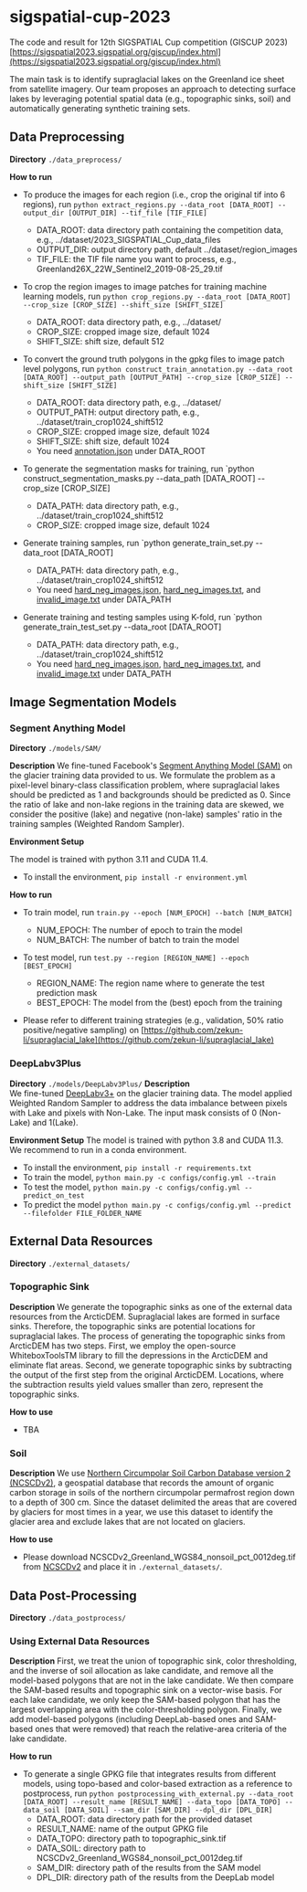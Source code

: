 # sigspatial-cup-2023
The code and result for 12th SIGSPATIAL Cup competition (GISCUP 2023) [https://sigspatial2023.sigspatial.org/giscup/index.html](https://sigspatial2023.sigspatial.org/giscup/index.html)

The main task is to identify supraglacial lakes on the Greenland ice sheet from satellite imagery. 
Our team proposes an approach to detecting surface lakes by leveraging potential spatial data (e.g., topographic sinks, soil) and automatically generating synthetic training sets. 

## Data Preprocessing
**Directory** `./data_preprocess/`

**How to run**

- To produce the images for each region (i.e., crop the original tif into 6 regions), run
`python extract_regions.py --data_root [DATA_ROOT] --output_dir [OUTPUT_DIR] --tif_file [TIF_FILE]`

    - DATA_ROOT: data directory path containing the competition data, e.g., ../dataset/2023_SIGSPATIAL_Cup_data_files
    - OUTPUT_DIR: output directory path, default ../dataset/region_images
    - TIF_FILE: the TIF file name you want to process, e.g., Greenland26X_22W_Sentinel2_2019-08-25_29.tif

- To crop the region images to image patches for training machine learning models, run
`python crop_regions.py --data_root [DATA_ROOT] --crop_size [CROP_SIZE] --shift_size [SHIFT_SIZE]`

    - DATA_ROOT: data directory path, e.g., ../dataset/
    - CROP_SIZE: cropped image size, default 1024
    - SHIFT_SIZE: shift size, default 512

- To convert the ground truth polygons in the gpkg files to image patch level polygons, run
`python construct_train_annotation.py --data_root [DATA_ROOT] --output_path [OUTPUT_PATH] --crop_size [CROP_SIZE] --shift_size [SHIFT_SIZE]`
    
    - DATA_ROOT: data directory path, e.g., ../dataset/
    - OUTPUT_PATH: output directory path, e.g., ../dataset/train_crop1024_shift512
    - CROP_SIZE: cropped image size, default 1024
    - SHIFT_SIZE: shift size, default 1024 
    - You need [annotation.json](https://drive.google.com/file/d/188ThxYEoLCgZ8kZb6QMVfCkY-VHPR9x1/view?usp=drive_link) under DATA_ROOT

- To generate the segmentation masks for training, run
`python construct_segmentation_masks.py --data_path [DATA_ROOT] --crop_size [CROP_SIZE]
    - DATA_PATH: data directory path, e.g., ../dataset/train_crop1024_shift512
    - CROP_SIZE: cropped image size, default 1024

- Generate training samples, run
`python generate_train_set.py --data_root [DATA_ROOT]
  
    - DATA_PATH: data directory path, e.g., ../dataset/train_crop1024_shift512
    - You need [hard_neg_images.json](https://drive.google.com/file/d/188ThxYEoLCgZ8kZb6QMVfCkY-VHPR9x1/view?usp=drive_link), [hard_neg_images.txt](https://drive.google.com/file/d/188ThxYEoLCgZ8kZb6QMVfCkY-VHPR9x1/view?usp=drive_link), and [invalid_image.txt](https://drive.google.com/file/d/188ThxYEoLCgZ8kZb6QMVfCkY-VHPR9x1/view?usp=drive_link) under DATA_PATH

- Generate training and testing samples using K-fold, run
`python generate_train_test_set.py --data_root [DATA_ROOT]
  
    - DATA_PATH: data directory path, e.g., ../dataset/train_crop1024_shift512
    - You need [hard_neg_images.json](https://drive.google.com/file/d/188ThxYEoLCgZ8kZb6QMVfCkY-VHPR9x1/view?usp=drive_link), [hard_neg_images.txt](https://drive.google.com/file/d/188ThxYEoLCgZ8kZb6QMVfCkY-VHPR9x1/view?usp=drive_link), and [invalid_image.txt](https://drive.google.com/file/d/188ThxYEoLCgZ8kZb6QMVfCkY-VHPR9x1/view?usp=drive_link) under DATA_PATH

  
## Image Segmentation Models 
### Segment Anything Model
**Directory** `./models/SAM/`

**Description** 
We fine-tuned Facebook's [Segment Anything Model (SAM)](https://segment-anything.com/) on the glacier training data provided to us. We formulate the problem as a pixel-level binary-class classification problem, where supraglacial lakes should be predicted as 1 and backgrounds should be predicted as 0. Since the ratio of lake and non-lake regions in the training data are skewed, we consider the positive (lake) and negative (non-lake) samples' ratio in the training samples (Weighted Random Sampler).

**Environment Setup** 

The model is trained with python 3.11 and CUDA 11.4.
- To install the environment, `pip install -r environment.yml`

**How to run**

- To train model, run `train.py --epoch [NUM_EPOCH] --batch [NUM_BATCH]`
    - NUM_EPOCH: The number of epoch to train the model
    - NUM_BATCH: The number of batch to train the model
- To test model, run `test.py --region [REGION_NAME] --epoch [BEST_EPOCH]`
    - REGION_NAME: The region name where to generate the test prediction mask
    - BEST_EPOCH: The model from the (best) epoch from the training
  
- Please refer to different training strategies (e.g., validation, 50% ratio positive/negative sampling) on [https://github.com/zekun-li/supraglacial_lake](https://github.com/zekun-li/supraglacial_lake)

### DeepLabv3Plus
**Directory** `./models/DeepLabv3Plus/`
**Description** <br>
We fine-tuned [DeepLabv3+](https://github.com/giovanniguidi/deeplabV3-PyTorch) on the glacier training data. The model applied Weighted Random Sampler to address the data imbalance between pixels with Lake and pixels with Non-Lake. The input mask consists of 0 (Non-Lake) and 1(Lake). 

**Environment Setup**
The model is trained with python 3.8 and CUDA 11.3. We recommend to run in a conda environment. 

- To install the environment, `pip install -r requirements.txt ` <br>
- To train the model, `python main.py -c configs/config.yml --train`<br>
- To test the model, `python main.py -c configs/config.yml --predict_on_test`<br>
- To predict the model `python main.py -c configs/config.yml --predict --filefolder FILE_FOLDER_NAME`<br>


## External Data Resources
**Directory** `./external_datasets/`

### Topographic Sink
**Description**
We generate the topographic sinks as one of the external data resources from the ArcticDEM. Supraglacial lakes are formed in surface sinks. Therefore, the topographic sinks are potential locations for supraglacial lakes. The process of generating the topographic sinks from ArcticDEM has two steps. 
First, we employ the open-source WhiteboxToolsTM library to fill the depressions in the ArcticDEM and eliminate flat areas. Second, we generate topographic sinks by subtracting the output of the first step from the original ArcticDEM. Locations, where the subtraction results yield values smaller than zero, represent the topographic sinks.

**How to use**
- TBA

### Soil
**Description**
We use [Northern Circumpolar Soil Carbon Database version 2 (NCSCDv2)](https://apgc.awi.de/dataset/ncscdv2-greenland-geotiff-netcdf), a geospatial database that records the amount of organic carbon storage in soils of the northern circumpolar permafrost region down to a depth of 300 cm. Since the dataset delimited the areas that are covered by glaciers for most times in a year, we use this dataset to identify the glacier area and exclude lakes that are not located on glaciers.

**How to use**
- Please download NCSCDv2_Greenland_WGS84_nonsoil_pct_0012deg.tif from [NCSCDv2](https://apgc.awi.de/dataset/ncscdv2-greenland-geotiff-netcdf) and place it in `./external_datasets/`. 

## Data Post-Processing
**Directory** `./data_postprocess/`

### Using External Data Resources
**Description**
First, we treat the union of topographic sink, color thresholding, and the inverse of soil allocation as lake candidate, and remove all the model-based polygons that are not in the lake candidate. 
We then compare the SAM-based results and topographic sink on a vector-wise basis. For each lake candidate, we only keep the SAM-based polygon that has the largest overlapping area with the color-thresholding polygon. 
Finally, we add model-based polygons (including DeepLab-based ones and SAM-based ones that were removed) that reach the relative-area criteria of the lake candidate.

**How to run**
- To generate a single GPKG file that integrates results from different models, using topo-based and color-based extraction as a reference to postprocess, run `python postprocessing_with_external.py --data_root [DATA_ROOT] --result_name [RESULT_NAME] --data_topo [DATA_TOPO] --data_soil [DATA_SOIL] --sam_dir [SAM_DIR] --dpl_dir [DPL_DIR]`
    - DATA_ROOT: data directory path for the provided dataset
    - RESULT_NAME: name of the output GPKG file
    - DATA_TOPO: directory path to topographic_sink.tif
    - DATA_SOIL: directory path to NCSCDv2_Greenland_WGS84_nonsoil_pct_0012deg.tif
    - SAM_DIR: directory path of the results from the SAM model
    - DPL_DIR: directory path of the results from the DeepLab model
    
[comment]: <> (### Without Using External Data Resources)
[comment]: <> (**How to run**)
[comment]: <> (- To generate output GPKG from the segmentation results, and do evaluation if the ground truth file exists, run `python run.py --data_root [DATA_ROOT] --result_root [RESULT_ROOT] --crop_size [CROP_SIZE] --shift_size [SHIFT_SIZE] --result_name [RESULT_NAME]`)
